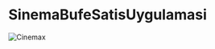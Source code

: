 # SinemaBufeSatisUygulamasi
![Cinemax](https://user-images.githubusercontent.com/74709621/109418603-545acb80-79da-11eb-9c12-2cf6d4fcd6f4.png)
